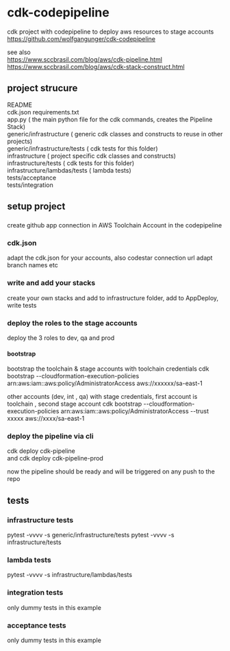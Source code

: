 # cdk-codepipeline  
cdk project with codepipeline to deploy aws resources to stage accounts  
https://github.com/wolfgangunger/cdk-codepipeline  
  
see also  
https://www.sccbrasil.com/blog/aws/cdk-pipeline.html  
https://www.sccbrasil.com/blog/aws/cdk-stack-construct.html  
  
## project strucure  

README  
cdk.json
requirements.txt  
app.py ( the main python file for the cdk commands, creates the Pipeline Stack)  
generic/infrastructure ( generic cdk classes and constructs to reuse in other projects)  
generic/infrastructure/tests ( cdk tests for this folder)  
infrastructure ( project specific cdk classes and constructs)  
infrastructure/tests ( cdk tests for this folder)  
infrastructure/lambdas/tests ( lambda tests)  
tests/acceptance  
tests/integration  


## setup project
###
create github app connection in AWS Toolchain Account in the codepipeline
### cdk.json
adapt the cdk.json for your accounts, also codestar connection url
adapt branch names etc
### write and add your stacks
create your own stacks and add to infrastructure folder, add to AppDeploy, write tests
### deploy the roles to the stage accounts
deploy the 3 roles to dev, qa and prod
#### bootstrap
bootstrap the toolchain & stage accounts
with toolchain credentials
cdk bootstrap   --cloudformation-execution-policies arn:aws:iam::aws:policy/AdministratorAccess  aws://xxxxxx/sa-east-1

other accounts (dev, int , qa)
with stage credentials, first account is toolchain , second stage account
cdk bootstrap --cloudformation-execution-policies arn:aws:iam::aws:policy/AdministratorAccess --trust xxxxx aws://xxxx/sa-east-1



### deploy the pipeline via cli    
cdk deploy  cdk-pipeline  
and
cdk deploy cdk-pipeline-prod
  
now the pipeline should be ready and will be triggered on any push to the repo  

## tests
### infrastructure tests
pytest -vvvv -s generic/infrastructure/tests
pytest -vvvv -s infrastructure/tests
### lambda tests 
pytest -vvvv -s infrastructure/lambdas/tests
### integration tests
only dummy tests in this example 
### acceptance tests
only dummy tests in this example 



